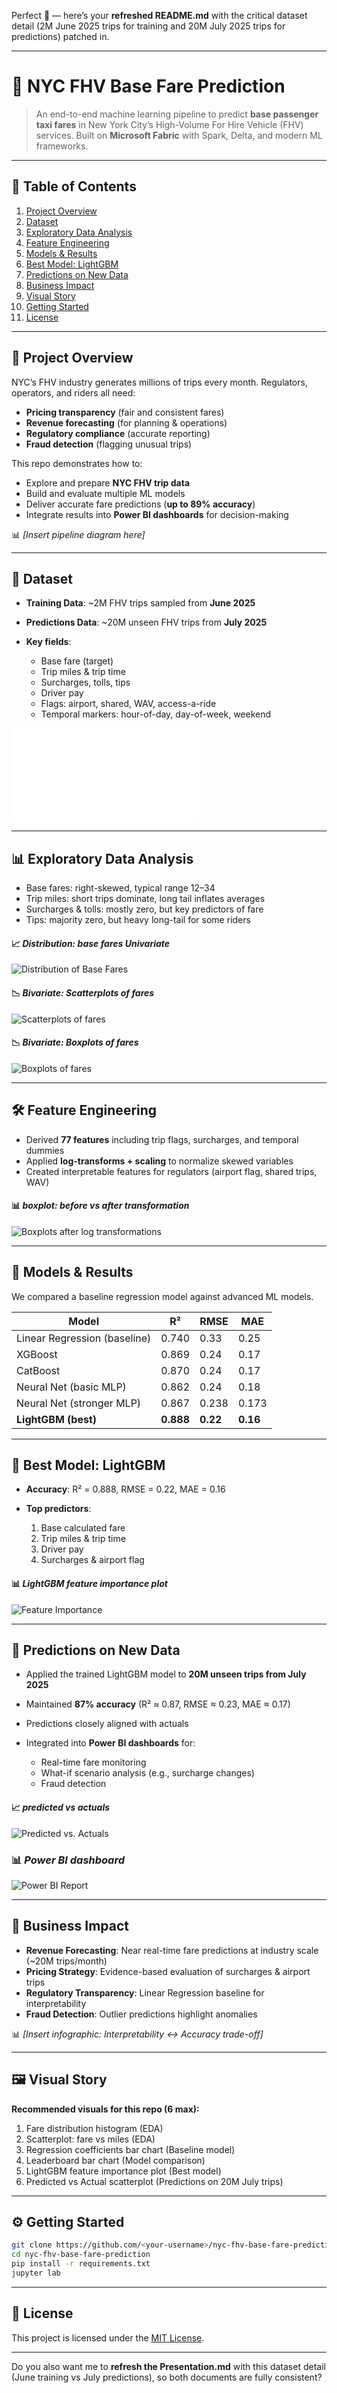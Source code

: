 Perfect 🚀 — here’s your **refreshed README.md** with the critical dataset detail (2M June 2025 trips for training and 20M July 2025 trips for predictions) patched in.

---

# 🚖 NYC FHV Base Fare Prediction

> An end-to-end machine learning pipeline to predict **base passenger taxi fares** in New York City’s High-Volume For Hire Vehicle (FHV) services.
> Built on **Microsoft Fabric** with Spark, Delta, and modern ML frameworks.

---

## 📑 Table of Contents

1. [Project Overview](#-project-overview)
2. [Dataset](#-dataset)
3. [Exploratory Data Analysis](#-exploratory-data-analysis)
4. [Feature Engineering](#-feature-engineering)
5. [Models & Results](#-models--results)
6. [Best Model: LightGBM](#-best-model-lightgbm)
7. [Predictions on New Data](#-predictions-on-new-data)
8. [Business Impact](#-business-impact)
9. [Visual Story](#-visual-story)
10. [Getting Started](#-getting-started)
11. [License](#-license)

---

## 🎯 Project Overview

NYC’s FHV industry generates millions of trips every month. Regulators, operators, and riders all need:

* **Pricing transparency** (fair and consistent fares)
* **Revenue forecasting** (for planning & operations)
* **Regulatory compliance** (accurate reporting)
* **Fraud detection** (flagging unusual trips)

This repo demonstrates how to:

* Explore and prepare **NYC FHV trip data**
* Build and evaluate multiple ML models
* Deliver accurate fare predictions (**up to 89% accuracy**)
* Integrate results into **Power BI dashboards** for decision-making

📊 *[Insert pipeline diagram here]*

---

## 📂 Dataset

* **Training Data**: ~2M FHV trips sampled from **June 2025**
* **Predictions Data**: ~20M unseen FHV trips from **July 2025**
* **Key fields**:

  * Base fare (target)
  * Trip miles & trip time
  * Surcharges, tolls, tips
  * Driver pay
  * Flags: airport, shared, WAV, access-a-ride
  * Temporal markers: hour-of-day, day-of-week, weekend

![Full Data Dictionary](/docs/data_dictionary_trip_records_hvfhs.pdf)

---

## 📊 Exploratory Data Analysis

* Base fares: right-skewed, typical range $12–$34
* Trip miles: short trips dominate, long tail inflates averages
* Surcharges & tolls: mostly zero, but key predictors of fare
* Tips: majority zero, but heavy long-tail for some riders

#### 📈 *Distribution: base fares Univariate*

![Distribution of Base Fares](/images/EDA_base_fares_plot.png)

#### 📉 *Bivariate: Scatterplots of fares*

![Scatterplots of fares](/images/EDA_Scatter_plots.png)

#### 📉 *Bivariate: Boxplots of fares*

![Boxplots of fares](/images/EDA_bivariate_plots.png)

---

## 🛠 Feature Engineering

* Derived **77 features** including trip flags, surcharges, and temporal dummies
* Applied **log-transforms + scaling** to normalize skewed variables
* Created interpretable features for regulators (airport flag, shared trips, WAV)

#### 📊 *boxplot: before vs after transformation*

![Boxplots after log transformations](/images/Boxplot_log_transformed_standard_scaler.png)

---

## 🤖 Models & Results

We compared a baseline regression model against advanced ML models.

| Model                        | R²        | RMSE     | MAE      |
| ---------------------------- | --------- | -------- | -------- |
| Linear Regression (baseline) | 0.740     | 0.33     | 0.25     |
| XGBoost                      | 0.869     | 0.24     | 0.17     |
| CatBoost                     | 0.870     | 0.24     | 0.17     |
| Neural Net (basic MLP)       | 0.862     | 0.24     | 0.18     |
| Neural Net (stronger MLP)    | 0.867     | 0.238    | 0.173    |
| **LightGBM (best)**          | **0.888** | **0.22** | **0.16** |

---

## 🌳 Best Model: LightGBM

* **Accuracy**: R² = 0.888, RMSE = 0.22, MAE = 0.16
* **Top predictors**:

  1. Base calculated fare
  2. Trip miles & trip time
  3. Driver pay
  4. Surcharges & airport flag

#### 📊 *LightGBM feature importance plot*

![Feature Importance](images/Feature_Importance.png)

---

## 🔮 Predictions on New Data

* Applied the trained LightGBM model to **20M unseen trips from July 2025**
* Maintained **87% accuracy** (R² ≈ 0.87, RMSE ≈ 0.23, MAE ≈ 0.17)
* Predictions closely aligned with actuals
* Integrated into **Power BI dashboards** for:

  * Real-time fare monitoring
  * What-if scenario analysis (e.g., surcharge changes)
  * Fraud detection

#### 📈 *predicted vs actuals*

![Predicted vs. Actuals](/images/predicted_vs_actuals.png)

### 📊 *Power BI dashboard*

![Power BI Report](/images/power_bi_report_predictions.png)

---

## 💼 Business Impact

* **Revenue Forecasting**: Near real-time fare predictions at industry scale (~20M trips/month)
* **Pricing Strategy**: Evidence-based evaluation of surcharges & airport trips
* **Regulatory Transparency**: Linear Regression baseline for interpretability
* **Fraud Detection**: Outlier predictions highlight anomalies

📊 *[Insert infographic: Interpretability ↔ Accuracy trade-off]*

---

## 🖼 Visual Story

**Recommended visuals for this repo (6 max):**

1. Fare distribution histogram (EDA)
2. Scatterplot: fare vs miles (EDA)
3. Regression coefficients bar chart (Baseline model)
4. Leaderboard bar chart (Model comparison)
5. LightGBM feature importance plot (Best model)
6. Predicted vs Actual scatterplot (Predictions on 20M July trips)

---

## ⚙️ Getting Started

```bash
git clone https://github.com/<your-username>/nyc-fhv-base-fare-prediction.git
cd nyc-fhv-base-fare-prediction
pip install -r requirements.txt
jupyter lab
```

---

## 📄 License

This project is licensed under the [MIT License](LICENSE).

---

Do you also want me to **refresh the Presentation.md** with this dataset detail (June training vs July predictions), so both documents are fully consistent?
